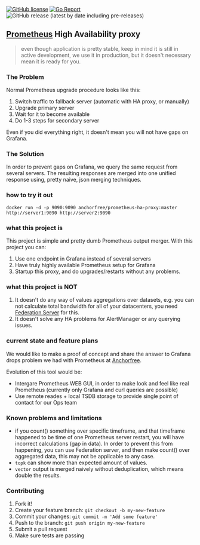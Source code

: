 [![GitHub license](https://img.shields.io/github/license/AnchorFree/prometheus-ha-proxy.svg)](https://github.com/AnchorFree/prometheus-ha-proxy/blob/master/LICENSE)
[![Go Report](https://goreportcard.com/badge/github.com/AnchorFree/prometheus-ha-proxy)](https://goreportcard.com/report/github.com/AnchorFree/prometheus-ha-proxy)
![GitHub release (latest by date including pre-releases)](https://img.shields.io/github/v/release/AnchorFree/prometheus-ha-proxy?include_prereleases)

## [Prometheus](https://prometheus.io) High Availability proxy

> even though application is pretty stable, keep in mind it is still in active development, we use it in production, but it doesn't necessary mean it is ready for you. 

### The Problem
Normal Prometheus upgrade procedure looks like this:
1. Switch traffic to fallback server (automatic with HA proxy, or manually)
2. Upgrade primary server
3. Wait for it to become available
4. Do 1-3 steps for secondary server

Even if you did everything right, it doesn't mean you will not have gaps on Grafana. 

### The Solution
In order to prevent gaps on Grafana, we query the same request from several servers. The resulting responses are merged into one unified response using, pretty naive, json merging techniques. 

### how to try it out

```
docker run -d -p 9090:9090 anchorfree/prometheus-ha-proxy:master http://server1:9090 http://server2:9090
```

### what this project is
This project is simple and pretty dumb Prometheus output merger. With this project you can:
1. Use one endpoint in Grafana instead of several servers
2. Have truly highly available Prometheus setup for Grafana
3. Startup this proxy, and do upgrades/restarts without any problems. 

### what this project is NOT
1. It doesn't do any way of values aggregations over datasets, e.g. you can not calculate total bandwidth for all of your datacenters, you need [Federation Server](https://prometheus.io/docs/operating/federation/) for this. 
2. It doesn't solve any HA problems for AlertManager or any querying issues. 

### current state and feature plans
We would like to make a proof of concept and share the answer to Grafana drops problem we had with Prometheus at [Anchorfree](https://www.anchorfree.com). 

Evolution of this tool would be:
- Intergare Prometheus WEB GUI, in order to make look and feel like real Prometheus (currently only Grafana and curl queries are possible)
- Use remote reades + local TSDB storage to provide single point of contact for our Ops team

### Known problems and limitations
- if you count() something over specific timeframe, and that timeframe happened to be time of one Prometheus server restart, you will have incorrect calculations (gap in data). In order to prevent this from happening, you can use Federation server, and then make count() over aggregated data, this may not be applicable to any case. 
- `topk` can show more than expected amount of values.
- `vector` output is merged naively without deduplication, which means double the results. 

### Contributing
1. Fork it!
2. Create your feature branch: `git checkout -b my-new-feature`
3. Commit your changes: `git commit -m 'Add some feature'`
4. Push to the branch: `git push origin my-new-feature`
5. Submit a pull request
6. Make sure tests are passing
